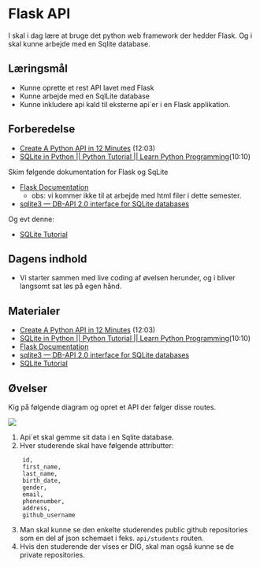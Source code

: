 # Flask API
I skal i dag lære at bruge det python web framework der hedder Flask. Og i skal kunne arbejde med en Sqlite database.
 
## Læringsmål
* Kunne oprette et rest API lavet med Flask
* Kunne arbejde med en SqlLite database
* Kunne inkludere api kald til eksterne api´er i en Flask applikation.

## Forberedelse
* [Create A Python API in 12 Minutes](https://www.youtube.com/watch?v=zsYIw6RXjfM) (12:03)
* [SQLite in Python || Python Tutorial || Learn Python Programming](https://www.youtube.com/watch?v=c8yHTlrs9EA)(10:10)

<!--
* [Python SQLite Tutorial: Build a Python project with a SQLite database](https://youtu.be/iXYeb2artTE?feature=shared&t=774)(23:00)
-->

Skim følgende dokumentation for Flask og SqLite

* [Flask Documentation](https://flask.palletsprojects.com/en/3.0.x/) 
    * obs: vi kommer ikke til at arbejde med html filer i dette semester.
* [sqlite3 — DB-API 2.0 interface for SQLite databases](https://docs.python.org/3/library/sqlite3.html)

Og evt denne:

* [SQLite Tutorial](https://www.w3resource.com/sqlite/)


## Dagens indhold

* Vi starter sammen med live coding af øvelsen herunder, og i bliver langsomt sat løs på egen hånd. 


## Materialer

* [Create A Python API in 12 Minutes](https://www.youtube.com/watch?v=zsYIw6RXjfM) (12:03)
* [SQLite in Python || Python Tutorial || Learn Python Programming](https://www.youtube.com/watch?v=c8yHTlrs9EA)(10:10)
* [Flask Documentation](https://flask.palletsprojects.com/en/3.0.x/) 
* [sqlite3 — DB-API 2.0 interface for SQLite databases](https://docs.python.org/3/library/sqlite3.html)
* [SQLite Tutorial](https://www.w3resource.com/sqlite/)

## Øvelser
Kig på følgende diagram og opret et API der følger disse routes.

![](_static/img/Hvad_er_et_API.png)

1. Api´et skal gemme sit data i en Sqlite database. 
2. Hver studerende skal have følgende attributter:

``` 
    id, 
    first_name, 
    last_name, 
    birth_date, 
    gender, 
    email, 
    phonenumber, 
    address, 
    github_username
``` 

3. Man skal kunne se den enkelte studerendes public github repositories som en del af json schemaet i feks. `api/students` routen. 
4. Hvis den studerende der vises er DIG, skal man også kunne se de private repositories.

